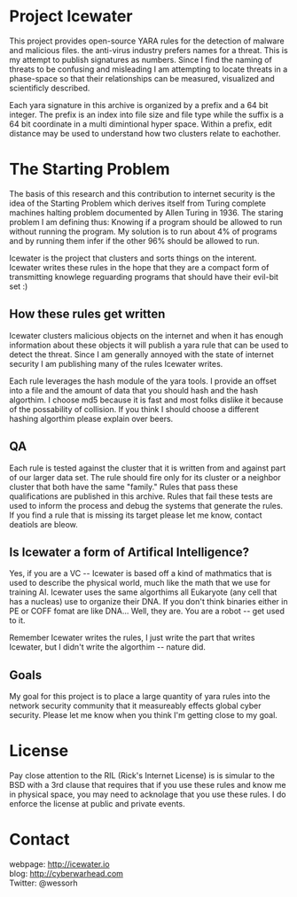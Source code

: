 # Project Icewater

This project provides open-source YARA rules for the detection of malware and malicious files. the anti-virus 
industry prefers names for a threat. This is my attempt to publish signatures as numbers. Since I find the 
naming of threats to be confusing and misleading I am attempting to locate threats in a phase-space so that 
their relationships can be measured, visualized and scientificly described.

Each yara signature in this archive is organized by a prefix and a 64 bit integer. The prefix is an index into 
file size and file type while the suffix is a 64 bit coordinate in a multi dimintional hyper space. Within a prefix, 
edit distance may be used to understand how two clusters relate to eachother.

# The Starting Problem
The basis of this research and this contribution to internet security is the idea of the Starting Problem which 
derives itself from Turing complete machines halting problem documented by Allen Turing in 1936. The staring problem 
I am defining thus: Knowing if a program should be allowed to run without running the program. My solution is to run 
about 4% of programs and by running them infer if the other 96% should be allowed to run.

Icewater is the project that clusters and sorts things on the interent. Icewater writes these rules in the hope that 
they are a compact form of transmitting knowlege reguarding programs that should have their evil-bit set :) 

## How these rules get written
Icewater clusters malicious objects on the internet and when it has enough information about these objects it will publish 
a yara rule that can be used to detect the threat. Since I am generally annoyed with the state of internet security I am
publishing many of the rules Icewater writes.

Each rule leverages the hash module of the yara tools. I provide an offset into a file and the amount of data that you
should hash and the hash algorthim. I choose md5 because it is fast and most folks dislike it because of the possability 
of collision. If you think I should choose a different hashing algorthim please explain over beers.

## QA
Each rule is tested against the cluster that it is written from and against part of our larger data set. The rule should fire only for its cluster or a neighbor cluster that both have the same "family." Rules that pass these qualifications are published in this archive.  Rules that fail these tests are used to inform the process and debug the systems that generate the rules. If you find a rule that is missing its target please let me know, contact deatiols are bleow.

## Is Icewater a form of Artifical Intelligence?
Yes, if you are a VC -- Icewater is based off a kind of mathmatics that is used to describe the physical world, much like the 
math that we use for training AI. Icewater uses the same algorthims all Eukaryote (any cell that has a nucleas) use to organize their DNA. If you don't think binaries either in PE or COFF fomat are like DNA... Well, they are. You are a robot -- get used 
to it.

Remember Icewater writes the rules, I just write the part that writes Icewater, but I didn't write the 
algorthim -- nature did.

## Goals
My goal for this project is to place a large quantity of yara rules into the network security community that it measureably
effects global cyber security. Please let me know when you think I'm getting close to my goal.

# License
Pay close attention to the RIL (Rick's Internet License) is is simular to the BSD with a 3rd clause that requires 
that if you use these rules and know me in physical space, you may need to acknolage that you use these rules. I do 
enforce the license at public and private events. 

# Contact
webpage:  http://icewater.io  
blog:     http://cyberwarhead.com  
Twitter:  @wessorh  
